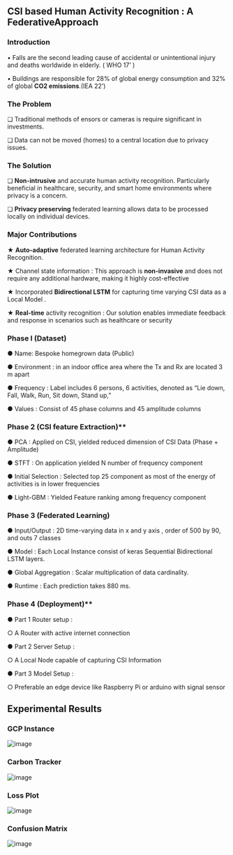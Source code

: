## CSI based Human Activity Recognition : A FederativeApproach




### Introduction 

• Falls are the second leading cause of accidental or unintentional injury and deaths worldwide in elderly. ( WHO 17’ )

• Buildings are responsible for 28% of global energy consumption and 32% of global **CO2 emissions**.(IEA 22’)

### The Problem

❏ Traditional methods of ensors or cameras is require significant in investments.

❏ Data can not be moved (homes) to a central location due to privacy issues.




### The Solution

❏ **Non-intrusive** and accurate human activity recognition. Particularly beneficial in healthcare, security, and smart home environments where privacy is a concern.

❏ **Privacy preserving** federated learning allows data to be processed locally on individual devices.


### Major Contributions

★ **Auto-adaptive** federated learning architecture for Human Activity Recognition.

★ Channel state information : This approach is **non-invasive** and does not require any additional hardware, making it highly cost-effective

★ Incorporated **Bidirectional LSTM** for capturing time varying CSI data as a Local Model .

★ **Real-time** activity recognition : Our solution enables immediate feedback and response in scenarios such as healthcare or security




### Phase I (Dataset)

● Name: Bespoke homegrown data (Public)

● Environment : in an indoor office area where the Tx and Rx are located 3 m apart

● Frequency : Label includes 6 persons, 6 activities, denoted as “Lie down, Fall, Walk, Run, Sit down, Stand up,”

● Values : Consist of 45 phase columns and 45 amplitude columns


### Phase 2 (CSI feature Extraction)**

● PCA : Applied on CSI, yielded reduced dimension of CSI Data (Phase + Amplitude)

● STFT : On application yielded N number of frequency component

● Initial Selection : Selected top 25 component as most of the energy of activities is in lower frequencies

● Light-GBM : Yielded Feature ranking among frequency component

### Phase 3 (Federated Learning)

● Input/Output : 2D time-varying data in x and y axis , order of 500 by 90, and outs 7 classes

● Model : Each Local Instance consist of keras Sequential Bidirectional LSTM layers.

● Global Aggregation : Scalar multiplication of data cardinality.

● Runtime : Each prediction takes 880 ms.




### Phase 4 (Deployment)**

● Part 1 Router setup :

  ○ A Router with active internet connection

● Part 2 Server Setup :

  ○ A Local Node capable of capturing CSI Information

● Part 3 Model Setup :

  ○ Preferable an edge device like Raspberry Pi or arduino with signal sensor


## Experimental Results

### GCP Instance
![image](https://user-images.githubusercontent.com/76607486/232314346-165bfbf6-b2df-4c83-ab54-90d601db30c8.png)

### Carbon Tracker
![image](https://user-images.githubusercontent.com/76607486/232314464-70d4638c-7ab7-465c-978f-a44b77b638ac.png)


### Loss Plot 
![image](https://user-images.githubusercontent.com/76607486/232314452-a2f6b9c5-0079-4564-87c8-bdcce38ca31b.png)


### Confusion Matrix
![image](https://user-images.githubusercontent.com/76607486/232314499-9d51b864-e71c-4460-924b-f778ed7504c1.png)
